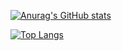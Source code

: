 [![Anurag's GitHub stats](https://github-readme-stats.vercel.app/api?username=tksmly&show_icons=true)](https://github.com/anuraghazra/github-readme-stats)

[![Top Langs](https://github-readme-stats.vercel.app/api/top-langs/?username=tksmly&layout=compact)](https://github.com/anuraghazra/github-readme-stats)
